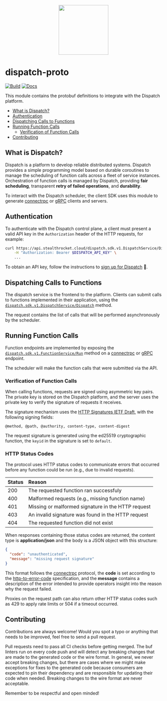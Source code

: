 <p align="center">
<img src="https://github.com/stealthrocket/dispatch-proto/assets/865510/87162355-e184-4058-a733-650eee53f333" width="160"/>
</p>

# dispatch-proto

[![Build](https://github.com/stealthrocket/dispatch-proto/actions/workflows/buf.yml/badge.svg)](https://github.com/stealthrocket/dispatch-proto/actions/workflows/buf.yml)
[![Docs](https://img.shields.io/badge/API-reference-lightblue.svg)](https://buf.build/stealthrocket/dispatch-proto/docs/main:dispatch.sdk.v1)

This module contains the protobuf definitions to integrate with the Dispatch
platform.

[connectrpc]:      https://connectrpc.com/
[grpc]:            https://grpc.io/
[http-signatures]: https://datatracker.ietf.org/doc/draft-ietf-httpbis-message-signatures/19/
[signup]:          https://docs.stealthrocket.cloud/stateful-functions/getting-started
[rpc-dispatch]:    https://buf.build/stealthrocket/dispatch-proto/docs/main:dispatch.sdk.v1#dispatch.sdk.v1.DispatchService.Dispatch
[rpc-function]:    https://buf.build/stealthrocket/dispatch-proto/docs/main:dispatch.sdk.v1#dispatch.sdk.v1.FunctionService.Run

- [What is Dispatch?](#what-is-dispatch)
- [Authentication](#authentication)
- [Dispatching Calls to Functions](#dispatching-calls-to-functions)
- [Running Function Calls](#running-function-calls)
  - [Verification of Function Calls](#verification-of-function-calls)
- [Contributing](#contributing)

## What is Dispatch?

Dispatch is a platform to develop reliable distributed systems. Dispatch
provides a simple programming model based on durable coroutines to manage the
scheduling of function calls across a fleet of service instances. Orchestration
of function calls is managed by Dispatch, providing **fair scheduling**,
transparent **retry of failed operations**, and **durability**.

To interact with the Dispatch scheduler, the client SDK uses this module to
generate [connectrpc][connectrpc] or [gRPC][grpc] clients and servers.

## Authentication

To authenticate with the Dispatch control plane, a client must present a valid
API key in the `Authorization` header of the HTTP requests, for example:

```sh
curl https://api.stealthrocket.cloud/dispatch.sdk.v1.DispatchService/Dispatch \
    -H "Authorization: Bearer $DISPATCH_API_KEY" \
    ...
```

To obtain an API key, follow the instructions to [sign up for Dispatch][signup] 🚀.

## Dispatching Calls to Functions

The dispatch service is the frontend to the platform. Clients can submit calls
to functions implemented in their application, using the
[`dispatch.sdk.v1.DispatchService/Dispatch`][rpc-dispatch] method.

The request contains the list of calls that will be performed asynchronously by
the scheduler.

## Running Function Calls

Function endpoints are implemented by exposing the
[`dispatch.sdk.v1.FunctionService/Run`][rpc-function]
method on a [connectrpc][connectrpc] or [gRPC][grpc] endpoint.

The scheduler will make the function calls that were submitted via the API.

### Verification of Function Calls

When calling functions, requests are signed using asymmetric key pairs. The private
key is stored on the Dispatch platform, and the server uses the private key to
verify the signature of requests it receives.

The signature mechanism uses the [HTTP Signatures IETF Draft][http-signatures],
with the following signing fields:

    @method, @path, @authority, content-type, content-digest

The request signature is generated using the ed25519 cryptographic function,
the `keyid` in the signature is set to `default`.

### HTTP Status Codes

The protocol uses HTTP status codes to communicate errors that occurred before
any function could be run (e.g., due to invalid requests).

| Status | Reason                                             |
| :----- | :------------------------------------------------- |
| 200    | The requested function ran successfuly             |
| 400    | Malformed requests (e.g., missing function name)   |
| 401    | Missing or malformed signature in the HTTP request |
| 403    | An invalid signature was found in the HTTP request |
| 404    | The requested function did not exist               |

When responses containing those status codes are returned, the content type is
**application/json** and the body is a JSON object with this structure:
```json
{
  "code": "unauthenticated",
  "message": "missing request signature"
}
```

This format follows the [connectrpc][connectrpc] protocol, the **code** is set
according to the [http-to-error-code](https://connectrpc.com/docs/protocol/#http-to-error-code)
specification, and the **message** contains a description of the error intended
to provide operators insight into the reason why the request failed.

Proxies on the request path can also return other HTTP status codes such as
429 to apply rate limits or 504 if a timeout occurred.

## Contributing

Contributions are always welcome! Would you spot a typo or anything that needs
to be improved, feel free to send a pull request.

Pull requests need to pass all CI checks before getting merged. The buf linters
run on every code push and will detect any breaking changes that are made to the
generated code or the wire format. In general, we never accept breaking changes,
but there are cases where we might make exceptions for fixes to the generated
code because consumers are expected to pin their dependency and are responsible
for updating their code when needed. Breaking changes to the wire format are
never acceptable.

Remember to be respectful and open minded!
